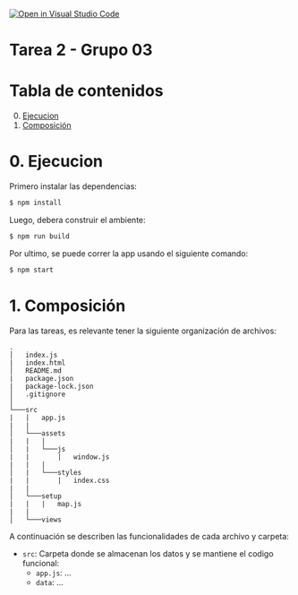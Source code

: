 [![Open in Visual Studio Code](https://classroom.github.com/assets/open-in-vscode-f059dc9a6f8d3a56e377f745f24479a46679e63a5d9fe6f495e02850cd0d8118.svg)](https://classroom.github.com/online_ide?assignment_repo_id=7454953&assignment_repo_type=AssignmentRepo)
# Tarea 2 - Grupo 03

# Tabla de contenidos
0. [Ejecucion](#ejecucion)
1. [Composición](#composicion)

# 0. Ejecucion<a id="ejecucion"></a>

Primero instalar las dependencias:

```sh
$ npm install
```

Luego, debera construir el ambiente:

```sh
$ npm run build
```

Por ultimo, se puede correr la app usando el siguiente comando:

```sh
$ npm start
```

# 1. Composición<a id="composicion"></a>

Para las tareas, es relevante tener la siguiente organización de archivos:

```
.
│   index.js
|   index.html
│   README.md
|   package.json
|   package-lock.json
│   .gitignore
│
└───src
|   |   app.js
|   |
│   └───assets
|   |   |  
│   |   └───js
|   |       |   window.js
|   |   |
│   |   └───styles
|   |       |   index.css
|   |
│   └───setup
|   |   |   map.js
|   |
│   └───views
```

A continuación se describen las funcionalidades de cada archivo y carpeta:
- `src`: Carpeta donde se almacenan los datos y se mantiene el codigo funcional:
    - `app.js`: ...
    - `data`: ...
